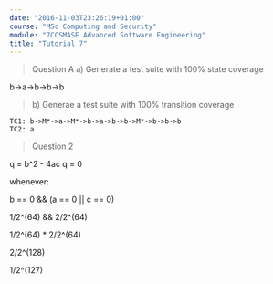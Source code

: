 ```yaml
---
date: "2016-11-03T23:26:19+01:00"
course: "MSc Computing and Security"
module: "7CCSMASE Advanced Software Engineering"
title: "Tutorial 7"
---
```


> Question A
> a) Generate a test suite with 100% state coverage

b->a->b->b->b

> b) Generae a test suite with 100% transition coverage

```
TC1: b->M*->a->M*->b->a->b->b->M*->b->b->b
TC2: a
```

> Question 2

q = b^2 - 4ac
q = 0

whenever:

b == 0 && (a == 0 || c == 0)

1/2^(64) && 2/2^(64)

1/2^(64) * 2/2^(64)

2/2^(128)

1/2^(127)
